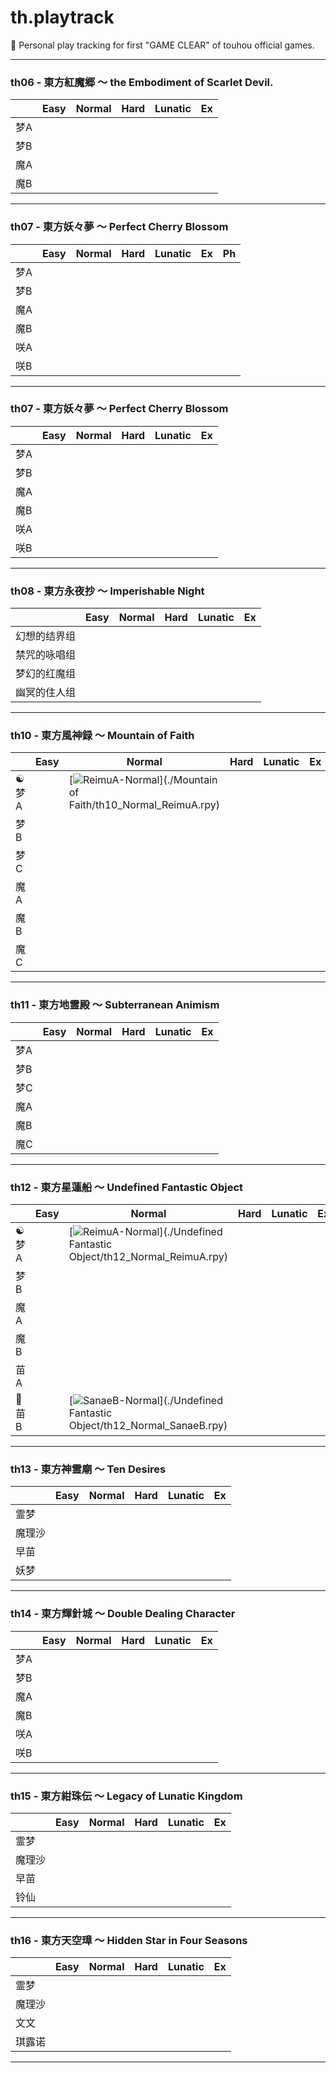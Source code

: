 # th.playtrack

:bow_and_arrow: Personal play tracking for first "GAME CLEAR" of touhou official games.

------

### th06 - 東方紅魔郷 ～ the Embodiment of Scarlet Devil.

|      | Easy | Normal             | Hard | Lunatic | Ex   |
| ---- | ---- | ------------------ | ---- | ------- | ---- |
| 梦A  |      |                    |      |         |      |
| 梦B  |      |                    |      |         |      |
| 魔A  |      |                    |      |         |      |
| 魔B  |      |                    |      |         |      |

------



### th07 - 東方妖々夢 ～ Perfect Cherry Blossom

|      | Easy | Normal | Hard | Lunatic | Ex   | Ph   |
| ---- | ---- | ------ | ---- | ------- | ---- | ---- |
| 梦A  |      |        |      |         |      |      |
| 梦B  |      |        |      |         |      |      |
| 魔A  |      |        |      |         |      |      |
| 魔B  |      |        |      |         |      |      |
| 咲A  |      |        |      |         |      |      |
| 咲B  |      |        |      |         |      |      |

------



### th07 - 東方妖々夢 ～ Perfect Cherry Blossom

|      | Easy | Normal | Hard | Lunatic | Ex   |
| ---- | ---- | ------ | ---- | ------- | ---- |
| 梦A  |      |        |      |         |      |
| 梦B  |      |        |      |         |      |
| 魔A  |      |        |      |         |      |
| 魔B  |      |        |      |         |      |
| 咲A  |      |        |      |         |      |
| 咲B  |      |        |      |         |      |

------



### th08 - 東方永夜抄 ～ Imperishable Night

|              | Easy | Normal | Hard | Lunatic | Ex   |
| ------------ | ---- | ------ | ---- | ------- | ---- |
| 幻想的结界组 |      |        |      |         |      |
| 禁咒的咏唱组 |      |        |      |         |      |
| 梦幻的红魔组 |      |        |      |         |      |
| 幽冥的住人组 |      |        |      |         |      |

------



### th10 - 東方風神録 ～ Mountain of Faith

|                | Easy | Normal                                                       | Hard | Lunatic | Ex   |
| -------------- | ---- | ------------------------------------------------------------ | ---- | ------- | ---- |
| :yin_yang: 梦A |      | [![ReimuA-Normal](https://img.shields.io/badge/ReimuA--Normal-Clear-green.svg)](./Mountain of Faith/th10_Normal_ReimuA.rpy) |      |         |      |
| 梦B            |      |                                                              |      |         |      |
| 梦C            |      |                                                              |      |         |      |
| 魔A            |      |                                                              |      |         |      |
| 魔B            |      |                                                              |      |         |      |
| 魔C            |      |                                                              |      |         |      |

------



### th11 - 東方地霊殿 ～ Subterranean Animism

|      | Easy | Normal | Hard | Lunatic | Ex   |
| ---- | ---- | ------ | ---- | ------- | ---- |
| 梦A  |      |        |      |         |      |
| 梦B  |      |        |      |         |      |
| 梦C  |      |        |      |         |      |
| 魔A  |      |        |      |         |      |
| 魔B  |      |        |      |         |      |
| 魔C  |      |        |      |         |      |

------



### th12 - 東方星蓮船 ～ Undefined Fantastic Object

|                | Easy | Normal                                                       | Hard | Lunatic | Ex   |
| -------------- | ---- | ------------------------------------------------------------ | ---- | ------- | ---- |
| :yin_yang: 梦A |      | [![ReimuA-Normal](https://img.shields.io/badge/ReimuA--Nomral-Clear-green.svg)](./Undefined Fantastic Object/th12_Normal_ReimuA.rpy) |      |         |      |
| 梦B            |      |                                                              |      |         |      |
| 魔A            |      |                                                              |      |         |      |
| 魔B            |      |                                                              |      |         |      |
| 苗A            |      |                                                              |      |         |      |
| :frog: ​苗B     |      | [![SanaeB-Normal](https://img.shields.io/badge/SanaeB--Nomral-Clear-green.svg)](./Undefined Fantastic Object/th12_Normal_SanaeB.rpy) |      |         |      |

------



### th13 - 東方神霊廟 ～ Ten Desires

|        | Easy | Normal | Hard | Lunatic | Ex   |
| ------ | ---- | ------ | ---- | ------- | ---- |
| 霊梦   |      |        |      |         |      |
| 魔理沙 |      |        |      |         |      |
| 早苗   |      |        |      |         |      |
| 妖梦   |      |        |      |         |      |

------



### th14 - 東方輝針城 ～ Double Dealing Character

|      | Easy | Normal | Hard | Lunatic | Ex   |
| ---- | ---- | ------ | ---- | ------- | ---- |
| 梦A  |      |        |      |         |      |
| 梦B  |      |        |      |         |      |
| 魔A  |      |        |      |         |      |
| 魔B  |      |        |      |         |      |
| 咲A  |      |        |      |         |      |
| 咲B  |      |        |      |         |      |

------



### th15 - 東方紺珠伝 ～ Legacy of Lunatic Kingdom

|        | Easy | Normal | Hard | Lunatic | Ex   |
| ------ | ---- | ------ | ---- | ------- | ---- |
| 霊梦   |      |        |      |         |      |
| 魔理沙 |      |        |      |         |      |
| 早苗   |      |        |      |         |      |
| 铃仙   |      |        |      |         |      |

------



### th16 - 東方天空璋 ～ Hidden Star in Four Seasons

|        | Easy | Normal | Hard | Lunatic | Ex   |
| ------ | ---- | ------ | ---- | ------- | ---- |
| 霊梦   |      |        |      |         |      |
| 魔理沙 |      |        |      |         |      |
| 文文   |      |        |      |         |      |
| 琪露诺 |      |        |      |         |      |

------

